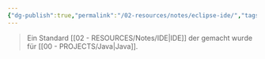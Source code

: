 ```yaml
---
{"dg-publish":true,"permalink":"/02-resources/notes/eclipse-ide/","tags":["tools","LF08"],"noteIcon":"","updated":"2024-06-21T14:01:57.000+02:00"}
---
```


> Ein Standard [[02 - RESOURCES/Notes/IDE\|IDE]] der gemacht wurde für [[00 - PROJECTS/Java\|Java]].